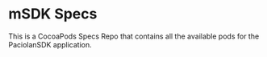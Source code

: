 # mSDK Specs
This is a CocoaPods Specs Repo that contains all the available pods for the PaciolanSDK application.
